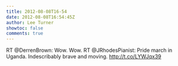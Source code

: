 ```yaml
---
title: 2012-08-08T16-54
date: 2012-08-08T16:54:45Z
author: Lee Turner
showtoc: false
comments: true
---
```


RT @DerrenBrown: Wow. Wow. RT @JRhodesPianist: Pride march in Uganda. Indescribably brave and moving. http://t.co/LYWJqx39

